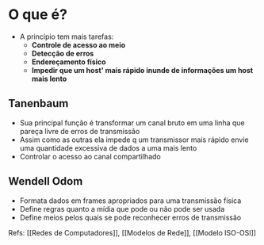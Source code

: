 # O que é?

- A princípio tem mais tarefas:
	- **Controle de acesso ao meio**
	- **Detecção de erros**
	- **Endereçamento físico**
	- **Impedir que um host' mais rápido inunde de informações um host mais lento**
## Tanenbaum

- Sua principal função é transformar um canal bruto em uma linha que pareça livre de erros de transmissão
- Assim como as outras ela impede q um transmissor mais rápido envie uma quantidade excessiva de dados a uma mais lento
- Controlar o acesso ao canal compartilhado
## Wendell Odom

- Formata dados em frames apropriados para uma transmissão física
- Define regras quanto a mídia que pode ou não pode ser usada
- Define meios pelos quais se pode reconhecer erros de transmissão

Refs: [[Redes de Computadores]], [[Modelos de Rede]], [[Modelo ISO-OSI]]